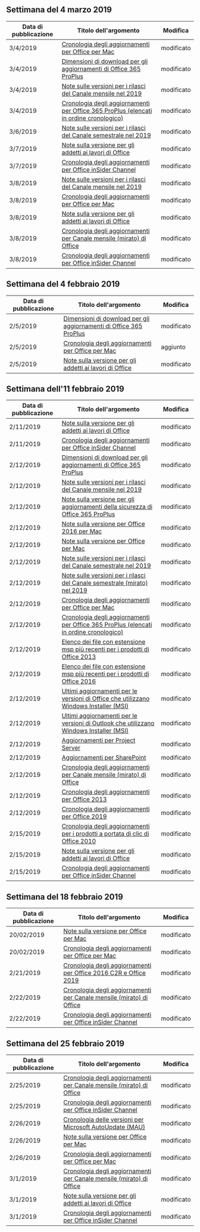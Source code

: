 <!-- This file is generated automatically each week. Changes made to this file will be overwritten.-->




## <a name="week-of-march-04-2019"></a>Settimana del 4 marzo 2019


| Data di pubblicazione |Titolo dell'argomento | Modifica |
|------|------------|--------|
| 3/4/2019 | [Cronologia degli aggiornamenti per Office per Mac](/OfficeUpdates/update-history-office-for-mac) | modificato |
| 3/4/2019 | [Dimensioni di download per gli aggiornamenti di Office 365 ProPlus](/OfficeUpdates/download-sizes-office365-proplus-updates) | modificato |
| 3/4/2019 | [Note sulle versioni per i rilasci del Canale mensile nel 2019](/OfficeUpdates/monthly-channel-2019) | modificato |
| 3/4/2019 | [Cronologia degli aggiornamenti per Office 365 ProPlus (elencati in ordine cronologico)](/OfficeUpdates/update-history-office365-proplus-by-date) | modificato |
| 3/6/2019 | [Note sulle versioni per i rilasci del Canale semestrale nel 2019](/OfficeUpdates/semi-annual-channel-2019) | modificato |
| 3/7/2019 | [Note sulla versione per gli addetti ai lavori di Office](/OfficeUpdates/release-notes-office-insider) | modificato |
| 3/7/2019 | [Cronologia degli aggiornamenti per Office inSider Channel](/OfficeUpdates/update-history-office-insider) | modificato |
| 3/8/2019 | [Note sulle versioni per i rilasci del Canale mensile nel 2019](/OfficeUpdates/monthly-channel-2019) | modificato |
| 3/8/2019 | [Cronologia degli aggiornamenti per Office per Mac](/OfficeUpdates/update-history-office-for-mac) | modificato |
| 3/8/2019 | [Note sulla versione per gli addetti ai lavori di Office](/OfficeUpdates/release-notes-office-insider) | modificato |
| 3/8/2019 | [Cronologia degli aggiornamenti per Canale mensile (mirato) di Office](/OfficeUpdates/update-history-monthly-channel-targeted) | modificato |
| 3/8/2019 | [Cronologia degli aggiornamenti per Office inSider Channel](/OfficeUpdates/update-history-office-insider) | modificato |


## <a name="week-of-february-04-2019"></a>Settimana del 4 febbraio 2019


| Data di pubblicazione |Titolo dell'argomento | Modifica |
|------|------------|--------|
| 2/5/2019 | [Dimensioni di download per gli aggiornamenti di Office 365 ProPlus](/OfficeUpdates/download-sizes-office365-proplus-updates) | modificato |
| 2/5/2019 | [Cronologia degli aggiornamenti per Office per Mac](/OfficeUpdates/release-notes-office-insider) | aggiunto |
| 2/5/2019 | [Note sulla versione per gli addetti ai lavori di Office](/OfficeUpdates/release-notes-office-insider) | modificato |


## <a name="week-of-february-11-2019"></a>Settimana dell'11 febbraio 2019


| Data di pubblicazione |Titolo dell'argomento | Modifica |
|------|------------|--------|
| 2/11/2019 | [Note sulla versione per gli addetti ai lavori di Office](/OfficeUpdates/release-notes-office-insider) | modificato |
| 2/11/2019 | [Cronologia degli aggiornamenti per Office inSider Channel](/OfficeUpdates/update-history-office-insider) | modificato |
| 2/12/2019 | [Dimensioni di download per gli aggiornamenti di Office 365 ProPlus](/OfficeUpdates/download-sizes-office365-proplus-updates) | modificato |
| 2/12/2019 | [Note sulle versioni per i rilasci del Canale mensile nel 2019](/OfficeUpdates/monthly-channel-2019) | modificato |
| 2/12/2019 | [Note sulla versione per gli aggiornamenti della sicurezza di Office 365 ProPlus](/OfficeUpdates/office365-proplus-security-updates) | modificato |
| 2/12/2019 | [Note sulla versione per Office 2016 per Mac](/OfficeUpdates/release-notes-office-2016-mac) | modificato |
| 2/12/2019 | [Note sulla versione per Office per Mac](/OfficeUpdates/release-notes-office-for-mac) | modificato |
| 2/12/2019 | [Note sulle versioni per i rilasci del Canale semestrale nel 2019](/OfficeUpdates/semi-annual-channel-2019) | modificato |
| 2/12/2019 | [Note sulle versioni per i rilasci del Canale semestrale (mirato) nel 2019](/OfficeUpdates/semi-annual-channel-targeted-2019) | modificato |
| 2/12/2019 | [Cronologia degli aggiornamenti per Office per Mac](/OfficeUpdates/update-history-office-for-mac) | modificato |
| 2/12/2019 | [Cronologia degli aggiornamenti per Office 365 ProPlus (elencati in ordine cronologico)](/OfficeUpdates/update-history-office365-proplus-by-date) | modificato |
| 2/12/2019 | [Elenco dei file con estensione msp più recenti per i prodotti di Office 2013](/OfficeUpdates/msp-files-office-2013) | modificato |
| 2/12/2019 | [Elenco dei file con estensione msp più recenti per i prodotti di Office 2016](/OfficeUpdates/msp-files-office-2016) | modificato |
| 2/12/2019 | [Ultimi aggiornamenti per le versioni di Office che utilizzano Windows Installer (MSI)](/OfficeUpdates/office-updates-msi) | modificato |
| 2/12/2019 | [Ultimi aggiornamenti per le versioni di Outlook che utilizzano Windows Installer (MSI)](/OfficeUpdates/outlook-updates-msi) | modificato |
| 2/12/2019 | [Aggiornamenti per Project Server](/OfficeUpdates/project-server-updates) | modificato |
| 2/12/2019 | [Aggiornamenti per SharePoint](/OfficeUpdates/sharepoint-updates) | modificato |
| 2/12/2019 | [Cronologia degli aggiornamenti per Canale mensile (mirato) di Office](/OfficeUpdates/update-history-monthly-channel-targeted) | modificato |
| 2/12/2019 | [Cronologia degli aggiornamenti per Office 2013](/OfficeUpdates/update-history-office-2013) | modificato |
| 2/12/2019 | [Cronologia degli aggiornamenti per Office 2019](/OfficeUpdates/update-history-office-2019) | modificato |
| 2/15/2019 | [Cronologia degli aggiornamenti per i prodotti a portata di clic di Office 2010](/OfficeUpdates/update-history-office-2010-click-to-run) | modificato |
| 2/15/2019 | [Note sulla versione per gli addetti ai lavori di Office](/OfficeUpdates/release-notes-office-insider) | modificato |
| 2/15/2019 | [Cronologia degli aggiornamenti per Office inSider Channel](/OfficeUpdates/update-history-office-insider) | modificato |


## <a name="week-of-february-18-2019"></a>Settimana del 18 febbraio 2019


| Data di pubblicazione |Titolo dell'argomento | Modifica |
|------|------------|--------|
| 20/02/2019 | [Note sulla versione per Office per Mac](/OfficeUpdates/release-notes-office-for-mac) | modificato |
| 20/02/2019 | [Cronologia degli aggiornamenti per Office per Mac](/OfficeUpdates/update-history-office-for-mac) | modificato |
| 2/21/2019 | [Cronologia degli aggiornamenti per Office 2016 C2R e Office 2019](/OfficeUpdates/update-history-office-2019) | modificato |
| 2/22/2019 | [Cronologia degli aggiornamenti per Canale mensile (mirato) di Office](/OfficeUpdates/update-history-monthly-channel-targeted) | modificato |
| 2/22/2019 | [Cronologia degli aggiornamenti per Office inSider Channel](/OfficeUpdates/update-history-office-insider) | modificato |


## <a name="week-of-february-25-2019"></a>Settimana del 25 febbraio 2019


| Data di pubblicazione |Titolo dell'argomento | Modifica |
|------|------------|--------|
| 2/25/2019 | [Cronologia degli aggiornamenti per Canale mensile (mirato) di Office](/OfficeUpdates/update-history-monthly-channel-targeted) | modificato |
| 2/25/2019 | [Cronologia degli aggiornamenti per Office inSider Channel](/OfficeUpdates/update-history-office-insider) | modificato |
| 2/26/2019 | [Cronologia delle versioni per Microsoft AutoUpdate (MAU)](/OfficeUpdates/release-history-microsoft-autoupdate) | modificato |
| 2/26/2019 | [Note sulla versione per Office per Mac](/OfficeUpdates/release-notes-office-for-mac) | modificato |
| 2/26/2019 | [Cronologia degli aggiornamenti per Office per Mac](/OfficeUpdates/update-history-office-for-mac) | modificato |
| 3/1/2019 | [Cronologia degli aggiornamenti per Canale mensile (mirato) di Office](/OfficeUpdates/update-history-monthly-channel-targeted) | modificato |
| 3/1/2019 | [Note sulla versione per gli addetti ai lavori di Office](/OfficeUpdates/release-notes-office-insider) | modificato |
| 3/1/2019 | [Cronologia degli aggiornamenti per Office inSider Channel](/OfficeUpdates/update-history-office-insider) | modificato |
